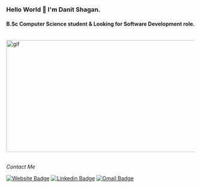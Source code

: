 ### Hello World 👋 I'm Danit Shagan.
#### B.Sc Computer Science student & Looking for Software Development role.
<br />

<div class="container">
  <img src="https://github.com/Danit-Shagan/Danit-shagan/blob/main/DanitS.gif" height='300' width='550' alt="gif"</img>
</div>
<br />

<p align="left">
  <i> Contact Me </i>
  
   [![Website Badge](https://img.shields.io/badge/-MyResume-47CCCC?style=flat&logo=Google-Chrome&logoColor=white&link=https://drive.google.com/file/d/1sHicx-Y-4w4wypyoZ33ZSk2erjzzGuXo/view)](https://drive.google.com/file/d/1sHicx-Y-4w4wypyoZ33ZSk2erjzzGuXo/view) 
   [![Linkedin Badge](https://img.shields.io/badge/-DanitShagan-blue?style=flat-square&logo=Linkedin&logoColor=white&link=https://www.linkedin.com/in/danit-shagan-62b671192/)](https://www.linkedin.com/in/danit-shagan-62b671192/) 
   [![Gmail Badge](https://img.shields.io/badge/-danishagan@gmail.com-c14438?style=flat-square&logo=Gmail&logoColor=white&link=mailto:danishagan@gmail.com)](mailto:danishagan@gmail.com)
   
</p>
